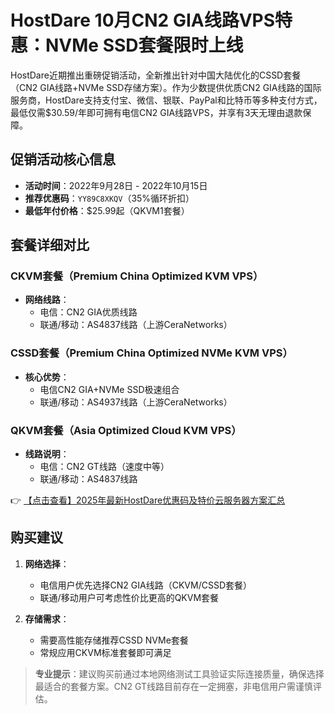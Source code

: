 # HostDare 10月CN2 GIA线路VPS特惠：NVMe SSD套餐限时上线

HostDare近期推出重磅促销活动，全新推出针对中国大陆优化的CSSD套餐（CN2 GIA线路+NVMe SSD存储方案）。作为少数提供优质CN2 GIA线路的国际服务商，HostDare支持支付宝、微信、银联、PayPal和比特币等多种支付方式，最低仅需$30.59/年即可拥有电信CN2 GIA线路VPS，并享有3天无理由退款保障。

## 促销活动核心信息
- **活动时间**：2022年9月28日 - 2022年10月15日
- **推荐优惠码**：`YY89C8XKQV`（35%循环折扣）
- **最低年付价格**：$25.99起（QKVM1套餐）

## 套餐详细对比

### CKVM套餐（Premium China Optimized KVM VPS）
- **网络线路**：
  - 电信：CN2 GIA优质线路
  - 联通/移动：AS4837线路（上游CeraNetworks）

### CSSD套餐（Premium China Optimized NVMe KVM VPS）
- **核心优势**：
  - 电信CN2 GIA+NVMe SSD极速组合
  - 联通/移动：AS4937线路（上游CeraNetworks）

### QKVM套餐（Asia Optimized Cloud KVM VPS）
- **线路说明**：
  - 电信：CN2 GT线路（速度中等）
  - 联通/移动：AS4837线路

👉 [【点击查看】2025年最新HostDare优惠码及特价云服务器方案汇总](https://bit.ly/hostdare)

## 购买建议
1. **网络选择**：
   - 电信用户优先选择CN2 GIA线路（CKVM/CSSD套餐）
   - 联通/移动用户可考虑性价比更高的QKVM套餐

2. **存储需求**：
   - 需要高性能存储推荐CSSD NVMe套餐
   - 常规应用CKVM标准套餐即可满足

> **专业提示**：建议购买前通过本地网络测试工具验证实际连接质量，确保选择最适合的套餐方案。CN2 GT线路目前存在一定拥塞，非电信用户需谨慎评估。